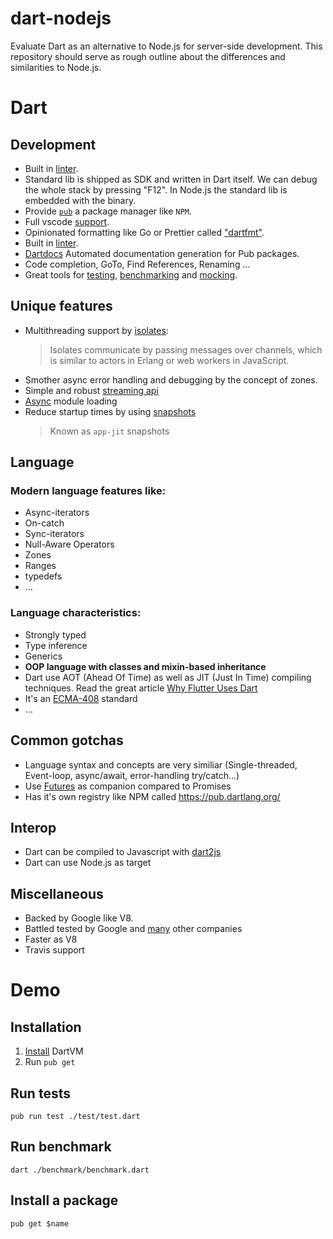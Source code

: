 # dart-nodejs
Evaluate Dart as an alternative to Node.js for server-side development. This repository should serve as rough outline about the differences and similarities to Node.js.

# Dart

## Development

- Built in [linter](https://www.dartlang.org/guides/language/analysis-options).
- Standard lib is shipped as SDK and written in Dart itself. We can debug the whole stack by pressing "F12". In Node.js the standard lib is embedded with the binary.
- Provide [`pub`](https://github.com/dart-lang/pub) a package manager like `NPM`.
- Full vscode [support](https://dartcode.org/).
- Opinionated formatting like Go or Prettier called ["dartfmt"](https://github.com/dart-lang/dart_style).
- Built in [linter](https://www.dartlang.org/guides/language/analysis-options).
- [Dartdocs](http://www.dartdocs.org/) Automated documentation generation for Pub packages.
- Code completion, GoTo, Find References, Renaming ...
- Great tools for [testing](https://www.dartlang.org/guides/testing), [benchmarking](https://www.dartlang.org/articles/dart-vm/benchmarking) and [mocking](https://github.com/dart-lang/mockito).

## Unique features

- Multithreading support by [isolates](http://jpryan.me/dartbyexample/examples/isolates/):
  > Isolates communicate by passing messages over channels, which is similar to actors in Erlang or web workers in JavaScript.
- Smother async error handling and debugging by the concept of zones.
- Simple and robust [streaming api](https://www.dartlang.org/tutorials/language/streams) 
- [Async](https://www.dartlang.org/guides/language/language-tour#lazily-loading-a-library) module loading
- Reduce startup times by using [snapshots](https://github.com/dart-lang/sdk/wiki/Snapshots)
  > Known as `app-jit` snapshots

## Language

### Modern language features like:
* Async-iterators
* On-catch
* Sync-iterators
* Null-Aware Operators
* Zones
* Ranges
* typedefs
* ...

### Language characteristics:
* Strongly typed
* Type inference
* Generics
* __OOP language with classes and mixin-based inheritance__
* Dart use AOT (Ahead Of Time) as well as JIT (Just In Time) compiling techniques. Read the great article [Why Flutter Uses Dart](https://hackernoon.com/why-flutter-uses-dart-dd635a054ebf)
* It's an [ECMA-408](https://www.ecma-international.org/publications/standards/Ecma-408.htm) standard
* ...

## Common gotchas

- Language syntax and concepts are very similiar (Single-threaded, Event-loop, async/await, error-handling try/catch...)
- Use [Futures](https://api.dartlang.org/dev/dart-async/dart-async-library.html) as companion compared to Promises
- Has it's own registry like NPM called https://pub.dartlang.org/

## Interop

- Dart can be compiled to Javascript with [dart2js](https://webdev.dartlang.org/tools/dart2js)
- Dart can use Node.js as target

## Miscellaneous
- Backed by Google like V8.
- Battled tested by Google and [many](https://www.dartlang.org/community/who-uses-dart) other companies
- Faster as V8
- Travis support

# Demo

## Installation

1. [Install](https://www.dartlang.org/install) DartVM
2. Run `pub get`

## Run tests

```
pub run test ./test/test.dart
```

## Run benchmark

```
dart ./benchmark/benchmark.dart
```

## Install a package

```
pub get $name
```